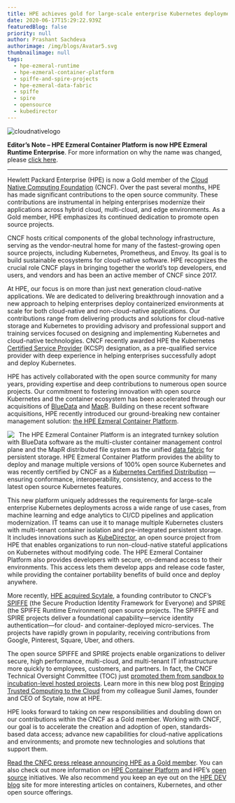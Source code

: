 ```yaml
---
title: HPE achieves gold for large-scale enterprise Kubernetes deployments
date: 2020-06-17T15:29:22.939Z
featuredBlog: false
priority: null
author: Prashant Sachdeva
authorimage: /img/blogs/Avatar5.svg
thumbnailimage: null
tags:
  - hpe-ezmeral-runtime
  - hpe-ezmeral-container-platform
  - spiffe-and-spire-projects
  - hpe-ezmeral-data-fabric
  - spiffe
  - spire
  - opensource
  - kubedirector
---
```

![cloudnativelogo](https://hpe-developer-portal.s3.amazonaws.com/uploads/media/2020/6/cloudnativelogo-1593006822299.png)

**Editor’s Note – HPE Ezmeral Container Platform is now HPE Ezmeral Runtime Enterprise**. For more information on why the name was changed, please [click here](https://community.hpe.com/t5/HPE-Ezmeral-Uncut/HPE-Ezmeral-Container-Platform-is-now-HPE-Ezmeral-Runtime/ba-p/7151720#.YW7nOxrMKM8).
 
- - -


Hewlett Packard Enterprise (HPE) is now a Gold member of the [Cloud Native Computing Foundation](https://www.cncf.io/) (CNCF). Over the past several months, HPE has made significant contributions to the open source community. These contributions are instrumental in helping enterprises modernize their applications across hybrid cloud, multi-cloud, and edge environments. As a Gold member, HPE emphasizes its continued dedication to promote open source projects.

CNCF hosts critical components of the global technology infrastructure, serving as the vendor-neutral home for many of the fastest-growing open source projects, including Kubernetes, Prometheus, and Envoy. Its goal is to build sustainable ecosystems for cloud-native software. HPE recognizes the crucial role CNCF plays in bringing together the world’s top developers, end users, and vendors and has been an active member of CNCF since 2017.

At HPE, our focus is on more than just next generation cloud-native applications. We are dedicated to delivering breakthrough innovation and a new approach to helping enterprises deploy containerized environments at scale for both cloud-native and non-cloud-native applications.  Our contributions range from delivering products and solutions for cloud-native storage and Kubernetes to providing advisory and professional support and training services focused on designing and implementing Kubernetes and cloud-native technologies. CNCF recently awarded HPE the Kubernetes [Certified Service Provider](https://landscape.cncf.io/format=card-mode&organization=hewlett-packard-enterprise&selected=hpe-kcsp) (KCSP) designation, as a pre-qualified service provider with deep experience in helping enterprises successfully adopt and deploy Kubernetes.

HPE has actively collaborated with the open source community for many years, providing expertise and deep contributions to numerous open source projects. Our commitment to fostering innovation with open source Kubernetes and the container ecosystem has been accelerated through our acquisitions of [BlueData](https://www.hpe.com/us/en/newsroom/press-release/2019/05/hewlett-packard-enterprise-integrates-bluedata-to-accelerate-ai-and-data-driven-innovation-in-the-enterprise.html) and [MapR](https://www.hpe.com/us/en/newsroom/press-release/2019/08/hpe-advances-its-intelligent-data-platform-with-acquisition-of-mapr-business-assets.html). Building on these recent software acquisitions, HPE recently introduced our ground-breaking new container management solution: [the HPE Ezmeral Container Platform](https://www.hpe.com/us/en/solutions/container-platform.html).

<img src="https://hpe-developer-portal.s3.amazonaws.com/uploads/media/2020/6/hpe-kubernetescertified-1592924398917.png" style="float: left; margin-right: 10px;">

The HPE Ezmeral Container Platform is an integrated turnkey solution with BlueData software as the multi-cluster container management control plane and the MapR distributed file system as the unified [data fabric](https://www.hpe.com/info/data-fabric) for persistent storage. HPE Ezmeral Container Platform provides the ability to deploy and manage multiple versions of 100% open source Kubernetes and was recently certified by CNCF as a [Kubernetes Certified Distribution](https://landscape.cncf.io/selected=hpe-container-platform) — ensuring conformance, interoperability, consistency, and access to the latest open source Kubernetes features.

This new platform uniquely addresses the requirements for large-scale enterprise Kubernetes deployments across a wide range of use cases, from machine learning and edge analytics to CI/CD pipelines and application modernization. IT teams can use it to manage multiple Kubernetes clusters with multi-tenant container isolation and pre-integrated persistent storage. It includes innovations such as [KubeDirector](https://content.attend.hpe.com/go/agendabuilder.sessions/?l=1043&sid=20267_0&locale=en_US), an open source project from HPE that enables organizations to run non-cloud-native stateful applications on Kubernetes without modifying code. The HPE Ezmeral Container Platform also provides developers with secure, on-demand access to their environments. This access lets them develop apps and release code faster, while providing the container portability benefits of build once and deploy anywhere.

More recently, [HPE acquired Scytale](https://www.hpe.com/us/en/newsroom/blog-post/2020/02/hpe-acquires-scytale-to-advance-open-secure-edge-to-cloud-strategy.html), a founding contributor to CNCF’s [SPIFFE](https://github.com/spiffe/spiffe) (the Secure Production Identity Framework for Everyone) and SPIRE (the SPIFFE Runtime Environment) open source projects. The SPIFFE and SPIRE projects deliver a foundational capability—service identity authentication—for cloud- and container-deployed micro-services. The projects have rapidly grown in popularity, receiving contributions from Google, Pinterest, Square, Uber, and others.

The open source SPIFFE and SPIRE projects enable organizations to deliver secure, high performance, multi-cloud, and multi-tenant IT infrastructure more quickly to employees, customers, and partners. In fact, the CNCF Technical Oversight Committee (TOC) just [promoted them from sandbox to incubation-level hosted projects](https://www.cncf.io/blog/2020/06/22/toc-approves-spiffe-and-spire-to-incubation/). Learn more in this new blog post [Bringing Trusted Computing to the Cloud](https://community.hpe.com/t5/shifting-to-software-defined/bringing-trusted-computing-to-the-cloud/ba-p/7092622#.XvDMTJpKiM8) from my colleague Sunil James, founder and CEO of Scytale, now at HPE. 

HPE looks forward to taking on new responsibilities and doubling down on our contributions within the CNCF as a Gold member. Working with CNCF, our goal is to accelerate the creation and adoption of open, standards-based data access; advance new capabilities for cloud-native applications and environments; and promote new technologies and solutions that support them.

[Read the CNFC press release announcing HPE as a Gold member](https://www.cncf.io/announcement/2020/06/22/cloud-native-computing-foundation-announces-hewlett-packard-enterprise-as-gold-member/). You can also check out more information on [HPE Container Platform](https://www.hpe.com/info/container-platform) and HPE’s [open source](https://developer.hpe.com/projects) initiatives. We also recommend you keep an eye out on the [HPE DEV blog](/blog) site for more interesting articles on containers, Kubernetes, and other open source offerings.

